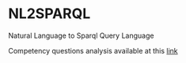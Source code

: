 # NL2SPARQL
Natural Language to Sparql Query Language

Competency questions analysis available at this [link](https://docs.google.com/spreadsheets/d/1KJ0Jx0Jem_frTjoJt80ZCkbYefHMMwLnNWUb-pid3Ys/edit#gid=0)
